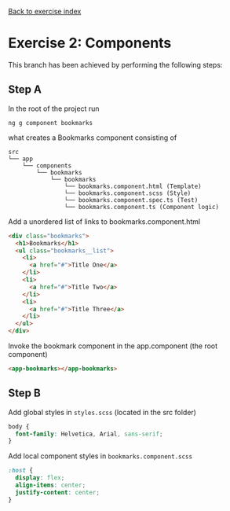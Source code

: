 [Back to exercise index](https://github.com/aperto-frontend/angular-workshop#angular-workshop)

# Exercise 2: Components

This branch has been achieved by performing the following steps:

## Step A

In the root of the project run 

```
ng g component bookmarks
```

what creates a Bookmarks component consisting of

```
src
└── app
    └── components
        └── bookmarks
            └── bookmarks
                └── bookmarks.component.html (Template)
                └── bookmarks.component.scss (Style)
                └── bookmarks.component.spec.ts (Test)
                └── bookmarks.component.ts (Component logic)
```

Add a unordered list of links to bookmarks.component.html

```html
<div class="bookmarks">
  <h1>Bookmarks</h1>
  <ul class="bookmarks__list">
    <li>
      <a href="#">Title One</a>
    </li>
    <li>
      <a href="#">Title Two</a>
    </li>
    <li>
      <a href="#">Title Three</a>
    </li>
  </ul>
</div>

```

Invoke the bookmark component in the app.component (the root component)

```html
<app-bookmarks></app-bookmarks>
```

## Step B

Add global styles in `styles.scss` (located in the src folder)

```scss
body {
  font-family: Helvetica, Arial, sans-serif;
}
```

Add local component styles in `bookmarks.component.scss`

```scss
:host {
  display: flex;
  align-items: center;
  justify-content: center;
}
```
